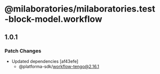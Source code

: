 # @milaboratories/milaboratories.test-block-model.workflow

## 1.0.1

### Patch Changes

- Updated dependencies [af43efe]
  - @platforma-sdk/workflow-tengo@2.16.1
